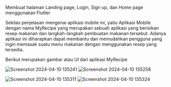 Membuat halaman Landing page, Login, Sign up, dan Home page menggunakan Flutter

Sekilas penjelasan mengenai aplikasi mobile ini, yaitu Aplikasi Mobile dengan nama MyRecipe yang merupakan sebuah aplikasi yang berisikan resep makanan dan langkah-langkah pembuatan makanan tersebut. Adanya aplikasi ini diharapkan dapat membantu dan memudahkan pengguna yang ingin memasak suatu menu makanan dengan menggunakan resep yang tersedia.

Berikut merupakan gambar atau UI dari aplikasi MyRecipe

![Screenshot 2024-04-10 135241](https://github.com/BagusWahyuMahendra/tugas-1-pemrogramanMobile/assets/114908291/a852216a-2bb3-4f19-8473-98e228ddddb6) ![Screenshot 2024-04-10 135258](https://github.com/BagusWahyuMahendra/tugas-1-pemrogramanMobile/assets/114908291/dc24b95e-e989-4fc5-a122-d55725cce6b4)


![Screenshot 2024-04-10 135311](https://github.com/BagusWahyuMahendra/tugas-1-pemrogramanMobile/assets/114908291/fd21abfc-dffd-43dc-aeaf-14cb25e17d2d)  ![Screenshot 2024-04-10 135324](https://github.com/BagusWahyuMahendra/tugas-1-pemrogramanMobile/assets/114908291/fde01fd1-9b51-42ad-9932-90168ab17f2d)


